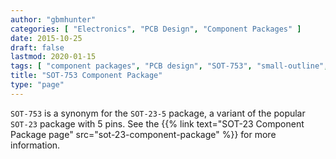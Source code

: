 ```yaml
---
author: "gbmhunter"
categories: [ "Electronics", "PCB Design", "Component Packages" ]
date: 2015-10-25
draft: false
lastmod: 2020-01-15
tags: [ "component packages", "PCB design", "SOT-753", "small-outline", "transistor", "SOT-753", "SOT-23", "SOT-23-5", "variant" ]
title: "SOT-753 Component Package"
type: "page"
---
```


`SOT-753` is a synonym for the `SOT-23-5` package, a variant of the popular `SOT-23` package with 5 pins. See the {{% link text="SOT-23 Component Package page" src="sot-23-component-package" %}} for more information.

